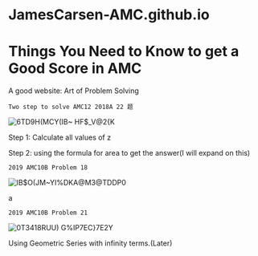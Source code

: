 # JamesCarsen-AMC.github.io

# Things You Need to Know to get a Good Score in AMC 
						
A good website: Art of Problem Solving


	Two step to solve AMC12 2018A 22 题
	
![6TD9H(MCY(IB~ HF$_V@2{K](https://user-images.githubusercontent.com/70703379/138619236-43d74856-3861-4442-b59d-7401cab4ea8b.png)
	
Step 1: Calculate all values of z
	
Step 2: using the formula for area to get the answer(I will expand on this)



	2019 AMC10B Problem 18

![IB$O(JM~YI%DKA@M3@TDDP0](https://user-images.githubusercontent.com/70703379/138622771-f6515d86-2349-47a3-b2f1-e546f21f4be7.png)

a



	2019 AMC10B Problem 21

![0T3418RUU) G%IP7EC}7E2Y](https://user-images.githubusercontent.com/70703379/138623711-aa49815d-c7bd-4bb0-847a-975d8e37aa46.png)

Using Geometric Series with infinity terms.(Later)


